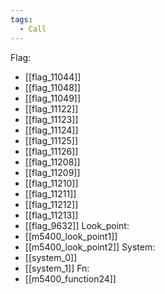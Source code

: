 ```yaml
---
tags:
  - Call
---
```

Flag:
- [[flag_11044]]
- [[flag_11048]]
- [[flag_11049]]
- [[flag_11122]]
- [[flag_11123]]
- [[flag_11124]]
- [[flag_11125]]
- [[flag_11126]]
- [[flag_11208]]
- [[flag_11209]]
- [[flag_11210]]
- [[flag_11211]]
- [[flag_11212]]
- [[flag_11213]]
- [[flag_9632]]
Look_point:
- [[m5400_look_point1]]
- [[m5400_look_point2]]
System:
- [[system_0]]
- [[system_1]]
Fn:
- [[m5400_function24]]
